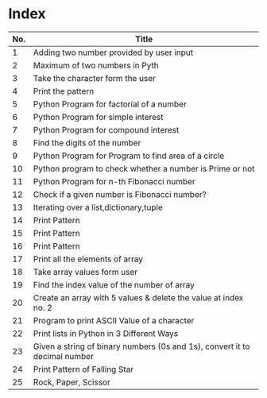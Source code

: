 # Index
|No.| Title |
|-----------|------------|
|1|Adding two number provided by user input|
|2|Maximum of two numbers in Pyth|
|3| Take the character form the user|
|4| Print the pattern|
|5| Python Program for factorial of a number|
|6|Python Program for simple interest|
|7|Python Program for compound interest|
|8|Find the digits of the number|
|9|Python Program for Program to find area of a circle
|10| Python program to check whether a number is Prime or not|
|11| Python Program for n-th Fibonacci number|
|12|Check if a given number is Fibonacci number?|
|13| Iterating over a list,dictionary,tuple|
|14|Print Pattern|
|15|Print Pattern|
|16|Print Pattern|
|17|Print all the elements of array|
|18| Take array values form user|
|19|Find the index value of the number of array|
|20|Create an array with 5 values & delete the value at index no. 2|
|21|Program to print ASCII Value of a character|
|22|Print lists in Python in 3 Different Ways|
|23|Given a string of binary numbers (0s and 1s), convert it to decimal number|
|24|Print Pattern of Falling Star|
|25|Rock, Paper, Scissor|
